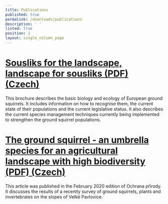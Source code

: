 ```yaml
---
title: Publications
published: true
permalink: /downloads/publications
description: ' '
listed: true
position: 1
layout: single_column_page
---
```

# [Sousliks for the landscape, landscape for sousliks (PDF) (Czech)](https://www.syslinavinici.cz/media/brozura_SYKR_CZ_web.pdf)

This brochure describes the basic biology and ecology of European ground squirrels. It includes information on how to recognise them, the current state of their populations and the current legislative status. It also describes the current species management techniques currently being implemented to strengthen the ground squirrel populations.

# [The ground squirrel - an umbrella species for an agricultural landscape with high biodiversity (PDF) (Czech)](https://www.syslinavinici.cz/media/OP_022020_Sysel.pdf)

This article was published in the February 2020 edition of Ochrana přírody. It discusses the results of a recently survey of ground squirrels, plants and invertebrates on the slopes of Velké Pavlovice.
